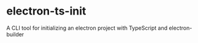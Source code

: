 # electron-ts-init
A CLI tool for initializing an electron project with TypeScript and electron-builder
